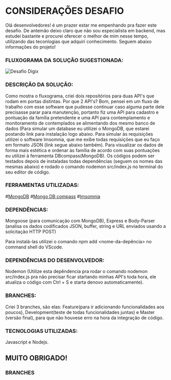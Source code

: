 # CONSIDERAÇÕES DESAFIO
Olá desenvolvedores! é um prazer estar me empenhando pra fazer este desafio. De antemão deixo claro que não sou especialista em backend, mas
estudei bastante e procurei oferecer o melhor de mim nesse tempo, utilizando das teconlogias que adquiri conhecimento. Seguem abaixo informações do projeto!
### FLUXOGRAMA DA SOLUÇÃO SUGESTIONADA:
![Desafio Digix](https://user-images.githubusercontent.com/52302137/85364870-1d9af000-b4f2-11ea-9e0b-fadbb9772b8e.png)
### DESCRIÇÃO DA SOLUÇÃO:

Como mostra o fluxograma, criei dois repositórios para duas API's que rodam em portas distintas. Por que 2 API's? Bom, pensei em um fluxo de trabalho com esse software
que pudesse continuar caso alguma parte dele precisasse parar para manutenção, portanto fiz uma API para cadastro e pontuação da família pretendente
e uma API para contemplamento e monitoramento de contemplados se alimentando dos mesmo banco de dados (Para simular um database eu utilizei o MongoDB,
que estarei postando link para instalação logo abaixo. Para simular às requisições utilizei o software Imsomnia, que me exibe todas requisições que eu faço em formato JSON (link segue abaixo também).
Para visualizar os dados de forma mais estética e ordenar às família de acordo com suas pontuações eu utilizei à ferramenta DBcompass(MongoDB). Os códigos podem ser testados depois de instaladas todas dependências (seguem os nomes das mesmas abaixo) e rodado o comando nodemon src/index.js no terminal do seu editor de código.

### FERRAMENTAS UTILIZADAS:

#[MongoDB](https://www.mongodb.com/try/download/community)
#[Mongo DB compass](https://www.mongodb.com/products/compass)
#[Imsomnia](https://insomnia.rest/download/)

### DEPENDÊNCIAS:

Mongoose (para comunicação com MongoDB), Express e Body-Parser (analisa os dados codificados JSON, buffer, string e URL enviados usando a solicitação HTTP POST) 

Para instalá-las utilizei o comando npm add <nome-da-depência> no command shell do VScode.
### DEPENDÊNCIAS DO DESENVOLVEDOR:

Nodemon (Utilize esta depêndencia pra rodar o comando nodemon src/index.js pra não precisar ficar startando minhas API's toda hora, ele atualiza o código com Ctrl + S e starta denovo automaticamente).

### BRANCHES:

Criei 3 branches, são elas: Feature(para ir adicionando funcionalidades aos poucos), Development(teste de todas funcionalidades juntas) e Master (versão final), para que não houvese erro na hora da integração de código.

### TECNOLOGIAS UTILIZADAS:

Javascript e Nodejs.

## MUITO OBRIGADO!

### BRANCHES
